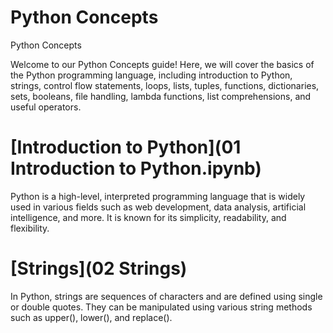 # Python Concepts

Python Concepts

Welcome to our Python Concepts guide! Here, we will cover the basics of the Python programming language, including introduction to Python, strings, control flow statements, loops, lists, tuples, functions, dictionaries, sets, booleans, file handling, lambda functions, list comprehensions, and useful operators.

# [**Introduction to Python**](01 Introduction to Python.ipynb)

Python is a high-level, interpreted programming language that is widely used in various fields such as web development, data analysis, artificial intelligence, and more. It is known for its simplicity, readability, and flexibility.

# [**Strings**](02 Strings)

In Python, strings are sequences of characters and are defined using single or double quotes. They can be manipulated using various string methods such as upper(), lower(), and replace().
